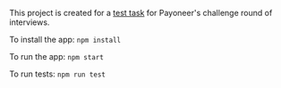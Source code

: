 This project is created for a [test task][ref] for Payoneer's challenge round of interviews.

To install the app:
`
  npm install
`

To run the app:
`
  npm start
`

To run tests:
`
  npm run test
`

[ref]: reactjs_exercise.pdf
